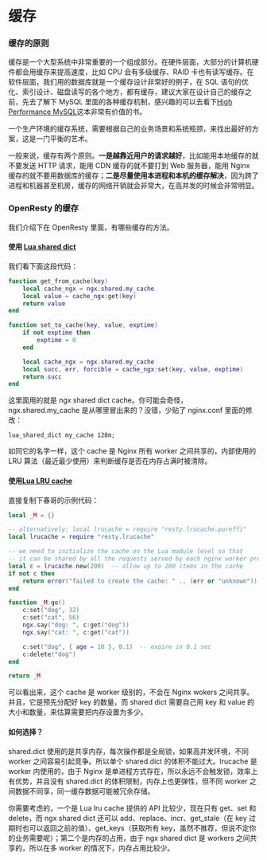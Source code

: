 # 缓存

### 缓存的原则

缓存是一个大型系统中非常重要的一个组成部分。在硬件层面，大部分的计算机硬件都会用缓存来提高速度，比如 CPU 会有多级缓存、RAID 卡也有读写缓存。在软件层面，我们用的数据库就是一个缓存设计非常好的例子，在 SQL 语句的优化、索引设计、磁盘读写的各个地方，都有缓存，建议大家在设计自己的缓存之前，先去了解下 MySQL 里面的各种缓存机制，感兴趣的可以去看下[High Performance MySQL](http://www.highperfmysql.com/)这本非常有价值的书。

一个生产环境的缓存系统，需要根据自己的业务场景和系统瓶颈，来找出最好的方案，这是一门平衡的艺术。

一般来说，缓存有两个原则。**一是越靠近用户的请求越好**，比如能用本地缓存的就不要发送 HTTP 请求，能用 CDN 缓存的就不要打到 Web 服务器，能用 Nginx 缓存的就不要用数据库的缓存；**二是尽量使用本进程和本机的缓存解决**，因为跨了进程和机器甚至机房，缓存的网络开销就会非常大，在高并发的时候会非常明显。

### OpenResty 的缓存

我们介绍下在 OpenResty 里面，有哪些缓存的方法。

#### 使用 [Lua shared dict](https://github.com/openresty/lua-nginx-module#ngxshareddict)

我们看下面这段代码：

```lua
function get_from_cache(key)
    local cache_ngx = ngx.shared.my_cache
    local value = cache_ngx:get(key)
    return value
end

function set_to_cache(key, value, exptime)
    if not exptime then
        exptime = 0
    end

    local cache_ngx = ngx.shared.my_cache
    local succ, err, forcible = cache_ngx:set(key, value, exptime)
    return succ
end
```

这里面用的就是 ngx shared dict cache。你可能会奇怪，ngx.shared.my_cache 是从哪里冒出来的？没错，少贴了 nginx.conf 里面的修改：

```
lua_shared_dict my_cache 128m;
```


如同它的名字一样，这个 cache 是 Nginx 所有 worker 之间共享的，内部使用的 LRU 算法（最近最少使用）来判断缓存是否在内存占满时被清除。

#### 使用[Lua LRU cache](https://github.com/openresty/lua-resty-lrucache)

直接复制下春哥的示例代码：

```lua
local _M = {}

-- alternatively: local lrucache = require "resty.lrucache.pureffi"
local lrucache = require "resty.lrucache"

-- we need to initialize the cache on the Lua module level so that
-- it can be shared by all the requests served by each nginx worker process:
local c = lrucache.new(200)  -- allow up to 200 items in the cache
if not c then
    return error("failed to create the cache: " .. (err or "unknown"))
end

function _M.go()
    c:set("dog", 32)
    c:set("cat", 56)
    ngx.say("dog: ", c:get("dog"))
    ngx.say("cat: ", c:get("cat"))

    c:set("dog", { age = 10 }, 0.1)  -- expire in 0.1 sec
    c:delete("dog")
end

return _M
```

可以看出来，这个 cache 是 worker 级别的，不会在 Nginx wokers 之间共享。并且，它是预先分配好 key 的数量，而 shared dict 需要自己用 key 和 value 的大小和数量，来估算需要把内存设置为多少。

#### 如何选择？

shared.dict 使用的是共享内存，每次操作都是全局锁，如果高并发环境，不同 worker 之间容易引起竞争。所以单个 shared.dict 的体积不能过大。lrucache 是 worker 内使用的，由于 Nginx 是单进程方式存在，所以永远不会触发锁，效率上有优势，并且没有 shared.dict 的体积限制，内存上也更弹性，但不同 worker 之间数据不同享，同一缓存数据可能被冗余存储。

你需要考虑的，一个是 Lua lru cache 提供的 API 比较少，现在只有 get、set 和 delete，而 ngx shared dict 还可以 add、replace、incr、get_stale（在 key 过期时也可以返回之前的值）、get_keys（获取所有 key，虽然不推荐，但说不定你的业务需要呢）；第二个是内存的占用，由于 ngx shared dict 是 workers 之间共享的，所以在多 worker 的情况下，内存占用比较少。

